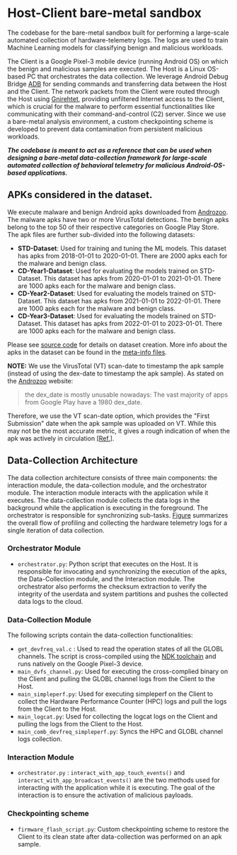 # Host-Client bare-metal sandbox
The codebase for the bare-metal sandbox built for performing a large-scale automated collection of hardware-telemetry logs. The logs are used to train Machine Learning models for classifying benign and malicious workloads.

The Client is a Google Pixel-3 mobile device (running Android OS) on which the benign and malicious samples are executed. The Host is a Linux OS-based PC that orchestrates the data collection. We leverage Android Debug Bridge [ADB](https://developer.android.com/studio/command-line/adb) for sending commands and transferring data between the Host and the Client. The network packets from the Client were routed through the Host using [Gnirehtet](https://github.com/Genymobile/gnirehtet), providing unfiltered Internet access to the Client, which is crucial for the malware to perform essential functionalities like communicating with their command-and-control (C2) server. Since we use a bare-metal analysis environment, a custom checkpointing scheme is developed to prevent data contamination from persistent malicious workloads.

***The codebase is meant to act as a reference that can be used when designing a bare-metal data-collection framework for large-scale automated collection of behavioral telemetry for malicious Android-OS-based applications.***

## APKs considered in the dataset.
We execute malware and benign Android apks downloaded from [Androzoo](https://androzoo.uni.lu). The malware apks have two or more VirusTotal detections. The benign apks belong to the top 50 of their respective categories on Google Play Store. The apk files are further sub-divided into the following datasets:
- **STD-Dataset**: Used for training and tuning the ML models. This dataset has apks from 2018-01-01 to 2020-01-01. There are 2000 apks each for the malware and benign class.
- **CD-Year1-Dataset**: Used for evaluating the models trained on STD-Dataset. This dataset has apks from 2020-01-01 to 2021-01-01. There are 1000 apks each for the malware and benign class.
- **CD-Year2-Dataset**: Used for evaluating the models trained on STD-Dataset. This dataset has apks from 2021-01-01 to 2022-01-01. There are 1000 apks each for the malware and benign class.
- **CD-Year3-Dataset**: Used for evaluating the models trained on STD-Dataset. This dataset has apks from 2022-01-01 to 2023-01-01. There are 1000 apks each for the malware and benign class.

Please see [source code](/baremetal_data_collection_framework/androzoo/download_apk.py) for details on dataset creation. More info about the apks in the dataset can be found in the [meta-info files](/baremetal_data_collection_framework/androzoo/metainfo).

**NOTE:** We use the VirusTotal (VT) scan-date to timestamp the apk sample (instead of using the dex-date to timestamp the apk sample). As stated on the [Androzoo](https://androzoo.uni.lu) website:
> the dex_date is mostly unusable nowadays: The vast majority of apps from Google Play have a 1980 dex_date. 

Therefore, we use the VT scan-date option, which provides the "First Submission" date when the apk sample was uploaded on VT. While this may not be the most accurate metric, it gives a rough indication of when the apk was actively in circulation [[Ref.]](https://www.sciencedirect.com/science/article/pii/S0957417422005863#!). 

## Data-Collection Architecture
The data collection architecture consists of three main components: the interaction module, the data-collection module, and the orchestrator module. The interaction module interacts with the application while it executes. The data-collection module collects the data logs in the background while the application is executing in the foreground. The orchestrator is responsible for synchronizing sub-tasks. [Figure](/baremetal_data_collection_framework/data-collection-flowchart-cropped.pdf) summarizes the overall flow of profiling and collecting the hardware telemetry logs for a single iteration of data collection.

### Orchestrator Module
- `orchestrator.py`: Python script that executes on the Host. It is responsible for invocating and synchronizing the execution of the apks, the Data-Collection module, and the Interaction module. The orchestrator also performs the checksum extraction to verify the integrity of the userdata and system partitions and pushes the collected data logs to the cloud.
### Data-Collection Module
The following scripts contain the data-collection functionalities:
- `get_devfreq_val.c` : Used to read the operation states of all the GLOBL channels. The script is cross-compiled using the [NDK toolchain](https://developer.android.com/ndk/guides/other_build_systems) and runs natively on the Google Pixel-3 device.
- `main_dvfs_channel.py`: Used for executing the cross-complied binary on the Client and pulling the GLOBL channel logs from the Client to the Host.
- `main_simpleperf.py`: Used for executing simpleperf on the Client to collect the Hardware Performance Counter (HPC) logs and pull the logs from the Client to the Host.
- `main_logcat.py`: Used for collecting the logcat logs on the Client and pulling the logs from the Client to the Host.
- `main_comb_devfreq_simpleperf.py`: Syncs the HPC and GLOBL channel logs collection.
### Interaction Module
- `orchestrator.py` : `interact_with_app_touch_events()` and `interact_with_app_broadcast_events()` are the two methods used for interacting with the application while it is executing. The goal of the interaction is to ensure the activation of malicious payloads.
### Checkpointing scheme
- `firmware_flash_script.py`: Custom checkpointing scheme to restore the Client to its clean state after data-collection was performed on an apk sample.




